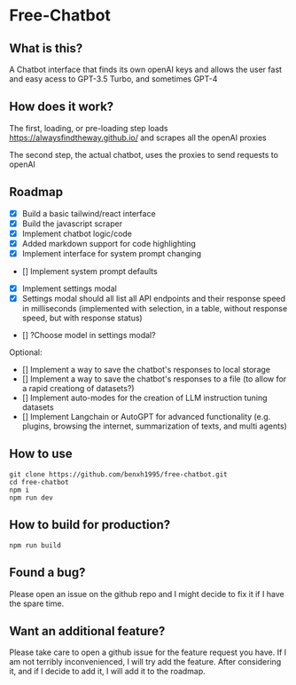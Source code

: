 # Free-Chatbot

## What is this?
A Chatbot interface that finds its own openAI keys and allows the user fast and easy acess to GPT-3.5 Turbo, and sometimes GPT-4

## How does it work?
The first, loading, or pre-loading step loads https://alwaysfindtheway.github.io/ and scrapes all the openAI proxies

The second step, the actual chatbot, uses the proxies to send requests to openAI

## Roadmap
- [x] Build a basic tailwind/react interface
- [x] Build the javascript scraper
- [x] Implement chatbot logic/code
- [x] Added markdown support for code highlighting
- [x] Implement interface for system prompt changing
- [] Implement system prompt defaults
- [x] Implement settings modal
- [x] Settings modal should all list all API endpoints and their response speed in milliseconds (implemented with selection, in a table, without response speed, but with response status)
- [] ?Choose model in settings modal?

Optional:
- [] Implement a way to save the chatbot's responses to local storage
- [] Implement a way to save the chatbot's responses to a file (to allow for a rapid creationg of datasets?)
- [] Implement auto-modes for the creation of LLM instruction tuning datasets
- [] Implement Langchain or AutoGPT for advanced functionality (e.g. plugins, browsing the internet, summarization of texts, and multi agents)

## How to use
```
git clone https://github.com/benxh1995/free-chatbot.git
cd free-chatbot
npm i
npm run dev
```

## How to build for production?
```
npm run build
```

## Found a bug?
Please open an issue on the github repo and I might decide to fix it if I have the spare time.

## Want an additional feature?
Please take care to open a github issue for the feature request you have. If I am not terribly inconvenienced, I will try add the feature. After considering it, and if I decide to add it, I will add it to the roadmap.